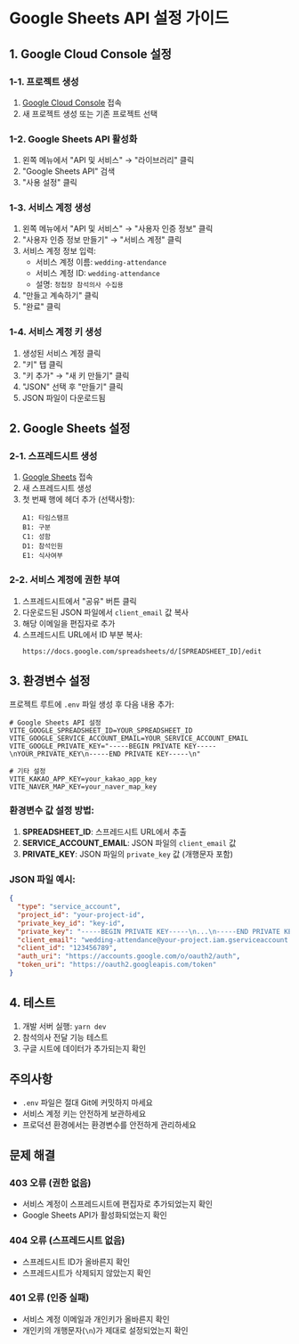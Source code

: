 # Google Sheets API 설정 가이드

## 1. Google Cloud Console 설정

### 1-1. 프로젝트 생성

1. [Google Cloud Console](https://console.cloud.google.com/) 접속
2. 새 프로젝트 생성 또는 기존 프로젝트 선택

### 1-2. Google Sheets API 활성화

1. 왼쪽 메뉴에서 "API 및 서비스" → "라이브러리" 클릭
2. "Google Sheets API" 검색
3. "사용 설정" 클릭

### 1-3. 서비스 계정 생성

1. 왼쪽 메뉴에서 "API 및 서비스" → "사용자 인증 정보" 클릭
2. "사용자 인증 정보 만들기" → "서비스 계정" 클릭
3. 서비스 계정 정보 입력:
   - 서비스 계정 이름: `wedding-attendance`
   - 서비스 계정 ID: `wedding-attendance`
   - 설명: `청첩장 참석의사 수집용`
4. "만들고 계속하기" 클릭
5. "완료" 클릭

### 1-4. 서비스 계정 키 생성

1. 생성된 서비스 계정 클릭
2. "키" 탭 클릭
3. "키 추가" → "새 키 만들기" 클릭
4. "JSON" 선택 후 "만들기" 클릭
5. JSON 파일이 다운로드됨

## 2. Google Sheets 설정

### 2-1. 스프레드시트 생성

1. [Google Sheets](https://sheets.google.com/) 접속
2. 새 스프레드시트 생성
3. 첫 번째 행에 헤더 추가 (선택사항):
   ```
   A1: 타임스탬프
   B1: 구분
   C1: 성함
   D1: 참석인원
   E1: 식사여부
   ```

### 2-2. 서비스 계정에 권한 부여

1. 스프레드시트에서 "공유" 버튼 클릭
2. 다운로드된 JSON 파일에서 `client_email` 값 복사
3. 해당 이메일을 편집자로 추가
4. 스프레드시트 URL에서 ID 부분 복사:
   ```
   https://docs.google.com/spreadsheets/d/[SPREADSHEET_ID]/edit
   ```

## 3. 환경변수 설정

프로젝트 루트에 `.env` 파일 생성 후 다음 내용 추가:

```env
# Google Sheets API 설정
VITE_GOOGLE_SPREADSHEET_ID=YOUR_SPREADSHEET_ID
VITE_GOOGLE_SERVICE_ACCOUNT_EMAIL=YOUR_SERVICE_ACCOUNT_EMAIL
VITE_GOOGLE_PRIVATE_KEY="-----BEGIN PRIVATE KEY-----\nYOUR_PRIVATE_KEY\n-----END PRIVATE KEY-----\n"

# 기타 설정
VITE_KAKAO_APP_KEY=your_kakao_app_key
VITE_NAVER_MAP_KEY=your_naver_map_key
```

### 환경변수 값 설정 방법:

1. **SPREADSHEET_ID**: 스프레드시트 URL에서 추출
2. **SERVICE_ACCOUNT_EMAIL**: JSON 파일의 `client_email` 값
3. **PRIVATE_KEY**: JSON 파일의 `private_key` 값 (개행문자 포함)

### JSON 파일 예시:

```json
{
  "type": "service_account",
  "project_id": "your-project-id",
  "private_key_id": "key-id",
  "private_key": "-----BEGIN PRIVATE KEY-----\n...\n-----END PRIVATE KEY-----\n",
  "client_email": "wedding-attendance@your-project.iam.gserviceaccount.com",
  "client_id": "123456789",
  "auth_uri": "https://accounts.google.com/o/oauth2/auth",
  "token_uri": "https://oauth2.googleapis.com/token"
}
```

## 4. 테스트

1. 개발 서버 실행: `yarn dev`
2. 참석의사 전달 기능 테스트
3. 구글 시트에 데이터가 추가되는지 확인

## 주의사항

- `.env` 파일은 절대 Git에 커밋하지 마세요
- 서비스 계정 키는 안전하게 보관하세요
- 프로덕션 환경에서는 환경변수를 안전하게 관리하세요

## 문제 해결

### 403 오류 (권한 없음)

- 서비스 계정이 스프레드시트에 편집자로 추가되었는지 확인
- Google Sheets API가 활성화되었는지 확인

### 404 오류 (스프레드시트 없음)

- 스프레드시트 ID가 올바른지 확인
- 스프레드시트가 삭제되지 않았는지 확인

### 401 오류 (인증 실패)

- 서비스 계정 이메일과 개인키가 올바른지 확인
- 개인키의 개행문자(`\n`)가 제대로 설정되었는지 확인
